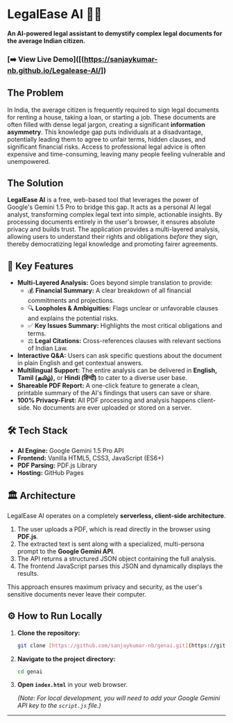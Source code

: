 # LegalEase AI 📜✨

**An AI-powered legal assistant to demystify complex legal documents for the average Indian citizen.**


### [➡️ View Live Demo]([(https://sanjaykumar-nb.github.io/Legalease-AI/])

## The Problem

In India, the average citizen is frequently required to sign legal documents for renting a house, taking a loan, or starting a job. These documents are often filled with dense legal jargon, creating a significant **information asymmetry**. This knowledge gap puts individuals at a disadvantage, potentially leading them to agree to unfair terms, hidden clauses, and significant financial risks. Access to professional legal advice is often expensive and time-consuming, leaving many people feeling vulnerable and unempowered.

## The Solution

**LegalEase AI** is a free, web-based tool that leverages the power of Google's Gemini 1.5 Pro to bridge this gap. It acts as a personal AI legal analyst, transforming complex legal text into simple, actionable insights. By processing documents entirely in the user's browser, it ensures absolute privacy and builds trust. The application provides a multi-layered analysis, allowing users to understand their rights and obligations *before* they sign, thereby democratizing legal knowledge and promoting fairer agreements.

## 🚀 Key Features

* **Multi-Layered Analysis:** Goes beyond simple translation to provide:
    * 💰 **Financial Summary:** A clear breakdown of all financial commitments and projections.
    * 🔍 **Loopholes & Ambiguities:** Flags unclear or unfavorable clauses and explains the potential risks.
    * ✅ **Key Issues Summary:** Highlights the most critical obligations and terms.
    * ⚖️ **Legal Citations:** Cross-references clauses with relevant sections of Indian Law.
* **Interactive Q&A:** Users can ask specific questions about the document in plain English and get contextual answers.
* **Multilingual Support:** The entire analysis can be delivered in **English, Tamil (தமிழ்),** or **Hindi (हिन्दी)** to cater to a diverse user base.
* **Shareable PDF Report:** A one-click feature to generate a clean, printable summary of the AI's findings that users can save or share.
* **100% Privacy-First:** All PDF processing and analysis happens client-side. No documents are ever uploaded or stored on a server.

## 🛠️ Tech Stack

* **AI Engine:** Google Gemini 1.5 Pro API
* **Frontend:** Vanilla HTML5, CSS3, JavaScript (ES6+)
* **PDF Parsing:** PDF.js Library
* **Hosting:** GitHub Pages

## 🏛️ Architecture

LegalEase AI operates on a completely **serverless, client-side architecture**.

1.  The user uploads a PDF, which is read directly in the browser using **PDF.js**.
2.  The extracted text is sent along with a specialized, multi-persona prompt to the **Google Gemini API**.
3.  The API returns a structured JSON object containing the full analysis.
4.  The frontend JavaScript parses this JSON and dynamically displays the results.

This approach ensures maximum privacy and security, as the user's sensitive documents never leave their computer.

## ⚙️ How to Run Locally

1.  **Clone the repository:**
    ```bash
    git clone [https://github.com/sanjaykumar-nb/genai.git](https://github.com/sanjaykumar-nb/genai.git)
    ```
2.  **Navigate to the project directory:**
    ```bash
    cd genai
    ```
3.  **Open `index.html`** in your web browser.

    *(Note: For local development, you will need to add your Google Gemini API key to the `script.js` file.)*

---
